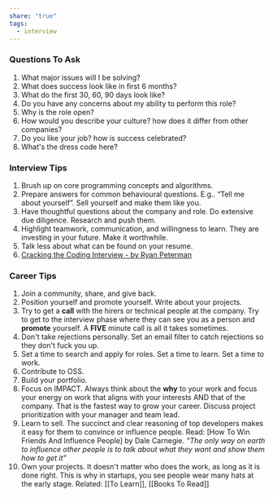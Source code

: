 ```yaml
---
share: "true"
tags:
  - interview
---
```

### Questions To Ask
1. What major issues will I be solving?
2. What does success look like in first 6 months?
3. What do the first 30, 60, 90 days look like?
4. Do you have any concerns about my ability to perform this role?
5. Why is the role open? 
6. How would you describe your culture? how does it differ from other companies?
7. Do you like your job? how is success celebrated?
8. What's the dress code here?

### Interview Tips 
1. Brush up on core programming concepts and algorithms.
2. Prepare answers for common behavioural questions. E.g.. “Tell me about yourself”. Sell yourself and make them like you.
3. Have thoughtful questions about the company and role. Do extensive due diligence. Research and push them.
4. Highlight teamwork, communication, and willingness to learn. They are investing in your future. Make it worthwhile.
5. Talk less about what can be found on your resume.
6. [Cracking the Coding Interview - by Ryan Peterman](https://www.developing.dev/p/how-i-11xd-my-interview-offer-rate)

### Career Tips
1. Join a community, share, and give back.
2. Position yourself and promote yourself. Write about your projects.
3. Try to get a **call** with the hirers or technical people at the company. Try to get to the interview phase where they can see you as a person and **promote** yourself. A **FIVE** minute call is all it takes sometimes.
4. Don't take rejections personally. Set an email filter to catch rejections so they don't fuck you up.
5. Set a time to search and apply for roles. Set a time to learn. Set a time to work.
6. Contribute to OSS.
7. Build your portfolio.
8. Focus on IMPACT. Always think about the **why** to your work and focus your energy on work that aligns with your interests AND that of the company. That is the fastest way to grow your career. Discuss project prioritization with your manager and team lead.
9. Learn to sell. The succinct and clear reasoning of top developers makes it easy for them to convince or influence people. Read: [How To Win Friends And Influence People] by Dale Carnegie.
	_"The only way on earth to influence other people is to talk about what they want and show them how to get it"_
10. Own your projects. It doesn't matter who does the work, as long as it is done right. This is why in startups, you see people wear many hats at the early stage.
Related: [[To Learn]], [[Books To Read]]
